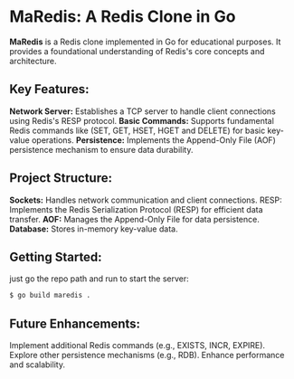 # MaRedis: A Redis Clone in Go

**MaRedis** is a Redis clone implemented in Go for educational purposes. It provides a foundational understanding of Redis's core concepts and architecture.

## Key Features:

**Network Server:** Establishes a TCP server to handle client connections using Redis's RESP protocol.
**Basic Commands:** Supports fundamental Redis commands like (SET, GET, HSET, HGET and DELETE) for basic key-value operations.
**Persistence:** Implements the Append-Only File (AOF) persistence mechanism to ensure data durability.

## Project Structure:

**Sockets:** Handles network communication and client connections.
RESP: Implements the Redis Serialization Protocol (RESP) for efficient data transfer.
**AOF:** Manages the Append-Only File for data persistence.
**Database:** Stores in-memory key-value data.

## Getting Started:

just go the repo path and run to start the server:
```bash
$ go build maredis .
```

## Future Enhancements:

Implement additional Redis commands (e.g., EXISTS, INCR, EXPIRE).
Explore other persistence mechanisms (e.g., RDB).
Enhance performance and scalability.
